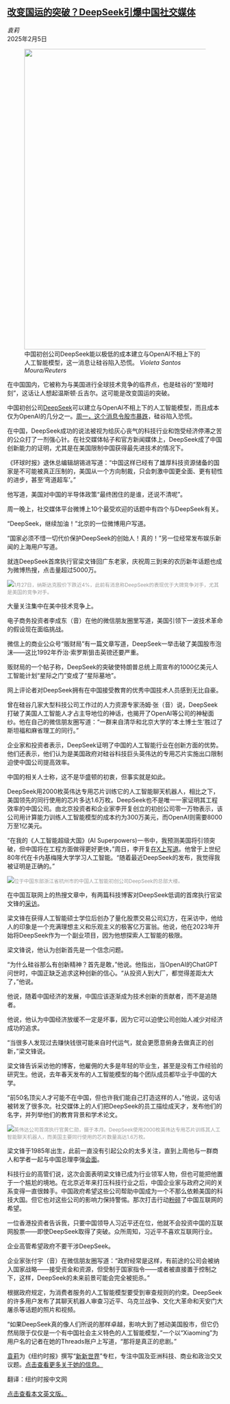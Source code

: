 <!--1738742821000-->
[改变国运的突破？DeepSeek引爆中国社交媒体](https://cn.nytimes.com/technology/20250205/deepseek-china-reaction/)
------

<address>袁莉</address><time pudate="2025-02-05 03:56:31" datetime="2025-02-05 03:56:31">2025年2月5日</time><figure><img src="https://images.weserv.nl/?url=static01.nyt.com/images/2025/01/28/multimedia/28newworld-01-cghv/28newworld-01-cghv-master1050.jpg" width="1050" height="700"><figcaption>中国初创公司DeepSeek能以极低的成本建立与OpenAI不相上下的人工智能模型，这一消息让硅谷陷入恐慌。 <cite>Violeta Santos Moura/Reuters</cite></figcaption></figure><section><p>在中国国内，它被称为与美国进行全球技术竞争的临界点，也是硅谷的“至暗时刻”，这话让人想起温斯顿·丘吉尔。这可能是改变国运的突破。</p><p>中国初创公司<a href="https://cn.nytimes.com/technology/20250124/deepseek-china-ai-chips/">DeepSeek</a>可以建立与OpenAI不相上下的人工智能模型，而且成本仅为OpenAI的几分之一。<a href="https://www.nytimes.com/2025/01/27/business/us-stock-market-deepseek-ai-sp500-nvidia.html" title="Link: https://www.nytimes.com/2025/01/27/business/us-stock-market-deepseek-ai-sp500-nvidia.html">周一，这个消息令股市暴跌</a>，硅谷陷入恐慌。</p><p>在中国，DeepSeek成功的说法被视为给灰心丧气的科技行业和饱受经济停滞之苦的公众打了一剂强心针。在社交媒体帖子和官方新闻媒体上，DeepSeek成了中国创新能力的证明，尤其是在美国限制中国获得最先进技术的情况下。</p><p>《环球时报》退休总编辑胡锡进写道：“中国这样已经有了雄厚科技资源储备的国家是不可能被真正压制的，美国从一个方向制裁，只会刺激中国更全面、更有韧性的进步，甚至‘弯道超车’。”</p><p>他写道，美国对中国的半导体政策“最终困住的是谁，还说不清呢”。</p><p>周一晚上，社交媒体平台微博上10个最受欢迎的话题中有四个与DeepSeek有关。</p><p>“DeepSeek，继续加油！”北京的一位微博用户写道。</p><p>“国家必须不惜一切代价保护DeepSeek的创始人！真的！”另一位经常发布娱乐新闻的上海用户写道。</p><p>就连DeepSeek首席执行官梁文锋回广东老家，庆祝周三到来的农历新年话题也成为微博热搜，点击量超过5000万。</p><p><img src="https://images.weserv.nl/?url=static01.nyt.com/images/2025/01/28/multimedia/28newworld-02-cghv/28newworld-02-cghv-master1050.jpg"><small style="color: #999;">1月27日，纳斯达克股价下跌近4%，此前有消息称DeepSeek的表现优于大牌竞争对手，尤其是美国的竞争对手。</small></p><p>大量关注集中在美中技术竞争上。</p><p>电子商务投资者李成东（音）在他的微信朋友圈里写道，美国引领下一波技术革命的假设现在面临挑战。</p><p>微信上的商业公众号“贩财局”有一篇文章写道，DeepSeek一举击破了美国股市泡沫——这比1992年乔治·索罗斯狙击英镑还要严重。</p><p>贩财局的一个帖子称，DeepSeek的突破使特朗普总统上周宣布的1000亿美元人工智能计划“星际之门”变成了“星际墓地”。</p><p>网上评论者对DeepSeek拥有在中国接受教育的优秀中国技术人员感到无比自豪。</p><p>曾在硅谷几家大型科技公司工作过的人力资源专家汤姆·张（音）说，DeepSeek打破了美国人工智能人才占主导地位的神话，也揭开了OpenAI等公司的神秘面纱。他在自己的微信朋友圈写道：“一群来自清华和北京大学的‘本土博士生’胜过了斯坦福和麻省理工的同行。”</p><p>企业家和投资者表示，DeepSeek证明了中国的人工智能行业在创新方面的优势。他们还表示，他们认为是美国政府对硅谷科技巨头英伟达的专用芯片实施出口限制迫使中国公司提高效率。</p><p>中国的相关人士称，这不是华盛顿的初衷，但事实就是如此。</p><p>DeepSeek用2000枚英伟达专用芯片训练它的人工智能聊天机器人，相比之下，美国领先的同行使用的芯片多达1.6万枚。DeepSeek也不是唯一一家证明其工程效率的中国公司。由北京投资者和企业家李开复创立的初创公司零一万物表示，该公司用计算能力训练人工智能模型的成本约为300万美元，而OpenAI则需要8000万至1亿美元。</p><p>“在我的《人工智能超级大国》(AI Superpowers)一书中，我预测美国将引领突破，但中国将在工程方面做得更好更快，”周日，李开复<a rel="noopener noreferrer" target="_blank" href="https://x.com/kaifulee/status/1883689612637548818">在X上写道</a>。他曾于上世纪80年代在卡内基梅隆大学学习人工智能。“随着最近DeepSeek的发布，我觉得我被证明是正确的。”</p><p><img src="https://images.weserv.nl/?url=static01.nyt.com/images/2025/01/28/multimedia/28newworld-03-cghv/28newworld-03-cghv-master1050.jpg"><small style="color: #999;">位于中国东部浙江省杭州市的中国人工智能初创公司DeepSeek的总部大楼。</small></p><p>在中国互联网上的热搜文章中，有两篇科技博客对DeepSeek低调的首席执行官梁文锋的<a rel="noopener noreferrer" target="_blank" href="https://mp.weixin.qq.com/s/r9zZaEgqAa_lml_fOEZmjg">采访</a>。</p><p>梁文锋在获得人工智能硕士学位后创办了量化股票交易公司幻方，在采访中，他给人的印象是一个充满理想主义和乐观主义的极客亿万富翁。他说，他在2023年开始将DeepSeek作为一个副业项目，因为他想探索人工智能的极限。</p><p>梁文锋说，他认为创新首先是一个信念问题。</p><p>“为什么硅谷那么有创新精神？首先是敢，”他说。他指出，当OpenAI的ChatGPT问世时，中国正缺乏追求这种创新的信心。“从投资人到大厂，都觉得差距太大了，”他说。</p><p>他说，随着中国经济的发展，中国应该逐渐成为技术创新的贡献者，而不是追随者。</p><p>他说，他认为中国经济放缓不一定是坏事，因为它可以迫使公司创始人减少对经济成功的追求。</p><p>“当很多人发现过去赚快钱很可能来自时代运气，就会更愿意俯身去做真正的创新，”梁文锋说。</p><p>梁文锋告诉采访他的博客，他雇佣的大多是年轻的毕业生，甚至是没有工作经验的研究生。他说，去年春天发布的人工智能模型的每个团队成员都毕业于中国的大学。</p><p>“前50名顶尖人才可能不在中国，但也许我们能自己打造这样的人，”他说，这句话被转发了很多次。社交媒体上的人们把DeepSeek的员工描绘成天才，发布他们的名字，并列举他们的教育背景和学术论文。</p><p><img src="https://images.weserv.nl/?url=static01.nyt.com/images/2025/01/28/multimedia/28newworld-04-cghv/28newworld-04-cghv-master1050.jpg"><small style="color: #999;">英伟达公司首席执行官黄仁勋，摄于本月。DeepSeek使用2000枚英伟达专用芯片训练其人工智能聊天机器人，而美国主要同行使用的芯片数量高达1.6万枚。</small></p><p>梁文锋于1985年出生，此前一直没有引起公众的太多关注，直到上周他与一群商人和学者一起与中国总理李强<a rel="noopener noreferrer" target="_blank" href="https://tv.cctv.com/2025/01/20/VIDEP7O5fkXufWLSm3J5pwkL250120.shtml">会面</a>。</p><p>科技行业的高管们说，这次会面表明梁文锋已成为行业领军人物，但也可能把他置于一个尴尬的境地。在北京近年来打压科技行业之后，中国企业家与政府之间的关系变得一直很棘手。中国政府希望这些公司帮助中国成为一个不那么依赖美国的科技大国。但它也对这些公司的影响力保持警惕。那次打击行动<a href="https://cn.nytimes.com/business/20250121/tiktok-red-note-china-internet/">粉碎</a>了中国互联网的希望。</p><p>一位香港投资者告诉我，只要中国领导人习近平还在位，他就不会投资中国的互联网股票——即使DeepSeek取得了突破。众所周知，习近平不喜欢互联网行业。</p><p>企业高管希望政府不要干涉DeepSeek。</p><p>企业家张付宇（音）在微信朋友圈写道：“政府经常是这样，有前途的公司会被纳入国家战略——接受资金和资源，但受制于国家指令——或者被直接置于控制之下，这样，DeepSeek的未来前景可能会完全被扼杀。”</p><p>根据政府规定，为消费者服务的人工智能模型要受到审查规则的约束。DeepSeek的许多用户发布了其聊天机器人审查习近平、乌克兰战争、文化大革命和天安门大屠杀等话题的照片和视频。</p><p>“如果DeepSeek真的像人们所说的那样卓越，影响大到了撼动美国股市，但它仍然局限于仅仅是一个有中国社会主义特色的人工智能模型，”一个以“Xiaoming”为用户名的记者在她的Threads账户上写道，“那将是真正的悲剧。”</p></section><footer><p><a rel="nofollow" target="_blank" href="https://www.nytimes.com/by/li-yuan">袁莉</a>为《纽约时报》撰写“<a rel="nofollow" target="_blank" href="https://cn.nytimes.com/topic/20180823/the-new-new-world/">新新世界</a>”专栏，专注中国及亚洲科技、商业和政治交叉议题。<a rel="nofollow" target="_blank" href="https://www.nytimes.com/by/li-yuan">点击查看更多关于她的信息。</a></p><p>翻译：纽约时报中文网</p><p><a rel="nofollow" target="_blank" href="https://www.nytimes.com/2025/01/28/business/deepseek-china-reaction.html">点击查看本文英文版。</a></p></footer>
